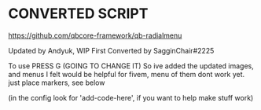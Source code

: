 # CONVERTED SCRIPT
https://github.com/qbcore-framework/qb-radialmenu

Updated by Andyuk, WIP
First Converted by SagginChair#2225

To use PRESS G (GOING TO CHANGE IT)
So ive added the updated images, and menus I felt would be helpful for fivem, menu of them dont work yet. just place markers, see below

(in the config look for 'add-code-here', if you want to help make stuff work)


